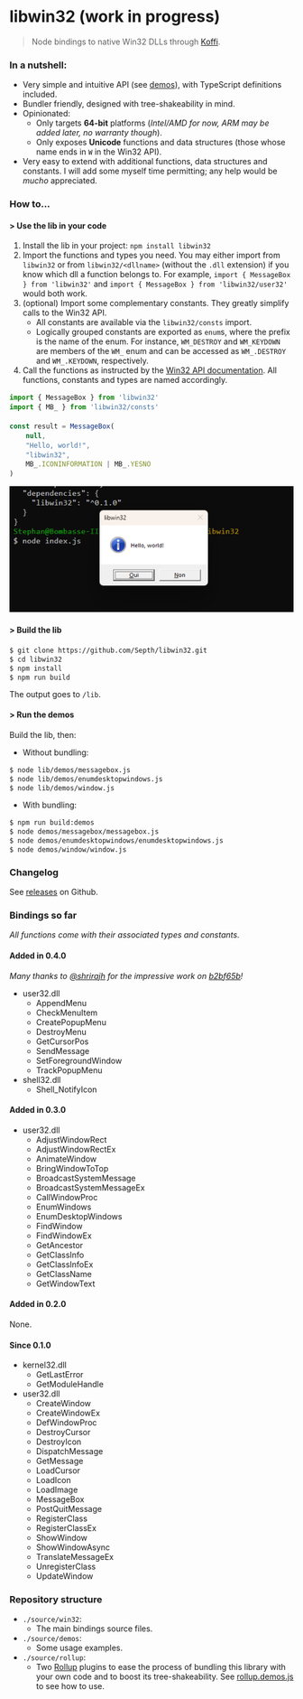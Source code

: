 # libwin32 (work in progress)
> Node bindings to native Win32 DLLs through [Koffi](https://koffi.dev).

### In a nutshell:
* Very simple and intuitive API (see [demos](./source//demos/)), with TypeScript definitions included.
* Bundler friendly, designed with tree-shakeability in mind.
* Opinionated:
    * Only targets **64-bit** platforms (*Intel/AMD for now, ARM may be added later, no warranty though*).
    * Only exposes **Unicode** functions and data structures (those whose name ends in `W` in the Win32 API).
* Very easy to extend with additional functions, data structures and constants. I will add some myself time permitting; any help would be *mucho* appreciated.


### How to...

#### > Use the lib in your code
1. Install the lib in your project: `npm install libwin32`
1. Import the functions and types you need. You may either import from `libwin32` or from `libwin32/<dllname>` (without the `.dll` extension) if you know which dll a function belongs to. For example, `import { MessageBox } from 'libwin32'` and `import { MessageBox } from 'libwin32/user32'` would both work.
1. (optional) Import some complementary constants. They greatly simplify calls to the Win32 API.
    * All constants are available via the `libwin32/consts` import.
    * Logically grouped constants are exported as `enum`s, where the prefix is the name of the enum. For instance, `WM_DESTROY` and `WM_KEYDOWN` are members of the `WM_` enum and can be accessed as `WM_.DESTROY` and `WM_.KEYDOWN`, respectively.
1. Call the functions as instructed by the [Win32 API documentation](https://learn.microsoft.com/en-us/windows/win32/api/). All functions, constants and types are named accordingly.

````js
import { MessageBox } from 'libwin32'
import { MB_ } from 'libwin32/consts'

const result = MessageBox(
    null,
    "Hello, world!",
    "libwin32",
    MB_.ICONINFORMATION | MB_.YESNO
)
````

![screenshot](docs/snapshot.png)

#### > Build the lib

````shell
$ git clone https://github.com/Septh/libwin32.git
$ cd libwin32
$ npm install
$ npm run build
````

The output goes to `/lib`.

#### > Run the demos
Build the lib, then:

* Without bundling:
````shell
$ node lib/demos/messagebox.js
$ node lib/demos/enumdesktopwindows.js
$ node lib/demos/window.js
````

* With bundling:
````shell
$ npm run build:demos
$ node demos/messagebox/messagebox.js
$ node demos/enumdesktopwindows/enumdesktopwindows.js
$ node demos/window/window.js
````

### Changelog
See [releases](https://github.com/Septh/libwin32/releases) on Github.

### Bindings so far
*All functions come with their associated types and constants.*

#### Added in 0.4.0
*Many thanks to [@shrirajh](https://github.com/shrirajh) for the impressive work on [b2bf65b](https://github.com/Septh/libwin32/commit/b2bf65b6d20dbe7dae4e48341176a8407c135c46)!*
* user32.dll
    * AppendMenu
    * CheckMenuItem
    * CreatePopupMenu
    * DestroyMenu
    * GetCursorPos
    * SendMessage
    * SetForegroundWindow
    * TrackPopupMenu
* shell32.dll
    * Shell_NotifyIcon

#### Added in 0.3.0
* user32.dll
    * AdjustWindowRect
    * AdjustWindowRectEx
    * AnimateWindow
    * BringWindowToTop
    * BroadcastSystemMessage
    * BroadcastSystemMessageEx
    * CallWindowProc
    * EnumWindows
    * EnumDesktopWindows
    * FindWindow
    * FindWindowEx
    * GetAncestor
    * GetClassInfo
    * GetClassInfoEx
    * GetClassName
    * GetWindowText

#### Added in 0.2.0
None.

#### Since 0.1.0
* kernel32.dll
    * GetLastError
    * GetModuleHandle
* user32.dll
    * CreateWindow
    * CreateWindowEx
    * DefWindowProc
    * DestroyCursor
    * DestroyIcon
    * DispatchMessage
    * GetMessage
    * LoadCursor
    * LoadIcon
    * LoadImage
    * MessageBox
    * PostQuitMessage
    * RegisterClass
    * RegisterClassEx
    * ShowWindow
    * ShowWindowAsync
    * TranslateMessageEx
    * UnregisterClass
    * UpdateWindow

### Repository structure
* `./source/win32`:
    * The main bindings source files.
* `./source/demos`:
    * Some usage examples.
* `./source/rollup`:
    * Two [Rollup](https://rollup.org) plugins to ease the process of bundling this library with your own code and to boost its tree-shakeability. See [rollup.demos.js](./rollup.demos.js) to see how to use.
